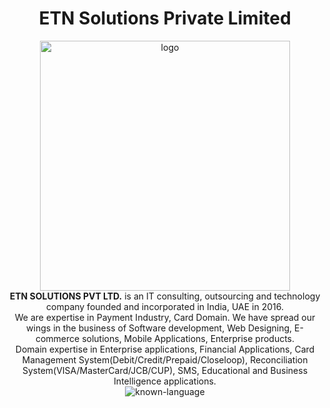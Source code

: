 
<h1 align="center">ETN Solutions Private Limited</h1>

<div align="center">
<img src="https://github.com/ETN-Solutions/ETN-Solutions/assets/161805758/2682f077-7139-414b-9a6c-cf2efa606d8a" alt="logo" style="width: 400px">
</div> 


<div align="center"><strong>ETN SOLUTIONS PVT LTD.</strong> is an IT consulting, outsourcing and technology company founded and incorporated in India, UAE in 2016.</div>

<div align="center">We are expertise in Payment Industry, Card Domain. We have spread our wings in the business of Software development, Web Designing, E-commerce solutions, Mobile Applications, Enterprise products.</div>

<div align="center">Domain expertise in Enterprise applications, Financial Applications, Card Management System(Debit/Credit/Prepaid/Closeloop), Reconciliation System(VISA/MasterCard/JCB/CUP), SMS, Educational and Business Intelligence applications.</div>

<div align="center">
<img src="https://skillicons.dev/icons?i=java,react,nextjs,dotnet,mysql,mongodb,flutter,php,figma" alt="known-language"/>
</div>
